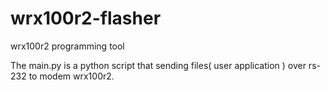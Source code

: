 # wrx100r2-flasher
wrx100r2 programming tool

The main.py is a python script that sending files( user application ) over rs-232 to modem wrx100r2.
